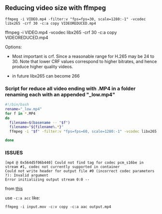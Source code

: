 ## Reducing video size with ffmpeg

`ffmpeg -i VIDEO.mp4 -filter:v "fps=fps=30, scale=1280:-1" -vcodec libx265 -crf 30 -c:a copy VIDEOREDUCED.mp4`

ffmpeg -i VIDEO.mp4 -vcodec libx265 -crf 30 -c:a copy VIDEOREDUCED.mp4


Options:
- Most important is crf. Since a reasonable range for H.265 may be 24 to 30. Note that lower CRF values correspond to higher bitrates, and hence produce higher quality videos.

- in future libx265 can become 266


### Script for reduce all video ending with .MP4 in a folder renaming each with an appended "_low.mp4"

~~~sh
#!/bin/bash
rename="_low.mp4"
for f in *.MP4
do
  filename=$(basename -- "$f")
  filename="${filename%.*}"
  ffmpeg -i "$f" -filter:v "fps=fps=60, scale=1280:-1" -vcodec libx265 -crf 30 -c:a copy "$filename$rename"

done
~~~


### ISSUES
```
[mp4 @ 0x564d5f06b440] Could not find tag for codec pcm_s16be in stream #1, codec not currently supported in container
Could not write header for output file #0 (incorrect codec parameters ?): Invalid argument
Error initializing output stream 0:0 -- 
```

from [this](https://stackoverflow.com/questions/47495713/could-not-find-tag-for-codec-pcm-alaw-in-stream-1-codec-not-currently-supporte)

use `-c:a acc` like:
```
ffmpeg -i input.mov -c:v copy -c:a aac output.mp4
```

